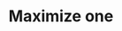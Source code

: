---
title: Maximize one
tags: ["maximize", "one", "enlarge", "expand", "fullscreen", "view", "optimize"]
icon: maximize-one
svg: '<svg xmlns="http://www.w3.org/2000/svg" width="24" height="24" fill="none" viewBox="0 0 24 24" stroke-width="1.5" stroke-linecap="round" stroke-linejoin="round" stroke="currentColor"><path d="M14 4h6v6M10 20H4v-6M20 4l-6 6M4 20l6-6"/></svg>'
---